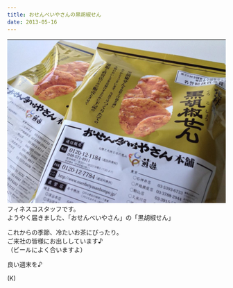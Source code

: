 ```yaml
---
title: おせんべいやさんの黒胡椒せん
date: 2013-05-16
---
```



![おせんべ](/images/uploads/20130517finesco_orig.jpg)フィネスコスタッフです。  
ようやく届きました、「おせんべいやさん」の「黒胡椒せん」  
<!--more-->
これからの季節、冷たいお茶にぴったり。  
ご来社の皆様にお出ししています♪  
（ビールによく合いますよ）  
  
良い週末を♪  
  
(K)
